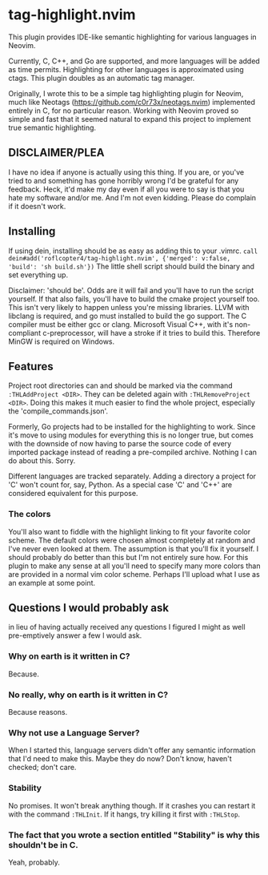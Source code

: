 # tag-highlight.nvim
This plugin provides IDE-like semantic highlighting for various languages in Neovim. 

Currently, C, C++, and Go are supported, and more languages will be added as time permits. Highlighting for other languages is approximated using ctags. This plugin doubles as an automatic tag manager.

Originally, I wrote this to be a simple tag highlighting plugin for Neovim, much like Neotags (https://github.com/c0r73x/neotags.nvim) implemented entirely in C, for no particular reason. Working with Neovim proved so simple and fast that it seemed natural to expand this project to implement true semantic highlighting.

## DISCLAIMER/PLEA
I have no idea if anyone is actually using this thing. If you are, or you've tried to and something has gone horribly wrong I'd be grateful for any feedback. Heck, it'd make my day even if all you were to say is that you hate my software and/or me. And I'm not even kidding. Please do complain if it doesn't work.

## Installing
If using dein, installing should be as easy as adding this to your .vimrc.
    `call dein#add('roflcopter4/tag-highlight.nvim', {'merged': v:false, 'build': 'sh build.sh'})`
The little shell script should build the binary and set everything up.

Disclaimer: 'should be'. Odds are it will fail and you'll have to run the script yourself. If that also fails, you'll have to build the cmake project yourself too. This isn't very likely to happen unless you're missing libraries. LLVM with libclang is required, and go must installed to build the go support. The C compiler must be either gcc or clang. Microsoft Visual C++, with it's non-compliant c-preprocessor, will have a stroke if it tries to build this. Therefore MinGW is required on Windows.

## Features
Project root directories can and should be marked via the command `:THLAddProject <DIR>`. They can be deleted again with `:THLRemoveProject <DIR>`. Doing this makes it much easier to find the whole project, especially the 'compile_commands.json'.

Formerly, Go projects had to be installed for the highlighting to work. Since it's move to using modules for everything this is no longer true, but comes with the downside of now having to parse the source code of every imported package instead of reading a pre-compiled archive. Nothing I can do about this. Sorry.

Different languages are tracked separately. Adding a directory a project for 'C' won't count for, say, Python. As a special case 'C' and 'C++' are considered equivalent for this purpose.

### The colors

You'll also want to fiddle with the highlight linking to fit your favorite color scheme. The default colors were chosen almost completely at random and I've never even looked at them. The assumption is that you'll fix it yourself. I should probably do better than this but I'm not entirely sure how. For this plugin to make any sense at all you'll need to specify many more colors than are provided in a normal vim color scheme. Perhaps I'll upload what I use as an example at some point.

## Questions I would probably ask

in lieu of having actually received any questions I figured I might as well pre-emptively answer a few I would ask.

### Why on earth is it written in C?
Because.

### No really, why on earth is it written in C?
Because reasons.

### Why not use a Language Server?
When I started this, language servers didn't offer any semantic information that I'd need to make this. Maybe they do now? Don't know, haven't checked; don't care.

### Stability
No promises. It won't break anything though. If it crashes you can restart it with the command `:THLInit`. If it hangs, try killing it first with `:THLStop`.

### The fact that you wrote a section entitled "Stability" is why this shouldn't be in C.
Yeah, probably.
